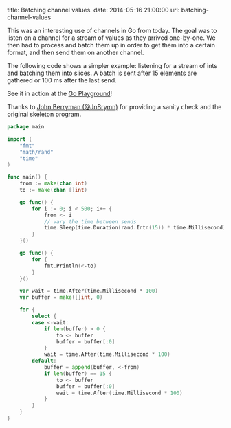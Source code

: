 title: Batching channel values.
date: 2014-05-16 21:00:00
url: batching-channel-values

This was an interesting use of channels in Go from today. The goal was to
listen on a channel for a stream of values as they arrived one-by-one. We
then had to process and batch them up in order to get them into a certain
format, and then send them on another channel.

The following code shows a simpler example: listening for a stream of <span class='mono'>ints</span>
and batching them into slices. A batch is sent after 15 elements are gathered
or 100 ms after the last send.

See it in action at the [Go Playground](http://play.golang.org/p/uaBxvMw1x1)!

Thanks to [John Berryman (@JnBrymn)](https://twitter.com/JnBrymn) for providing a sanity
check and the original skeleton program.

```go
package main

import (
    "fmt"
    "math/rand"
    "time"
)

func main() {
    from := make(chan int)
    to := make(chan []int)

    go func() {
        for i := 0; i < 500; i++ {
            from <- i
            // vary the time between sends
            time.Sleep(time.Duration(rand.Intn(15)) * time.Millisecond)
        }
    }()

    go func() {
        for {
            fmt.Println(<-to)
        }
    }()

    var wait = time.After(time.Millisecond * 100)
    var buffer = make([]int, 0)

    for {
        select {
        case <-wait:
            if len(buffer) > 0 {
                to <- buffer
                buffer = buffer[:0]
            }
            wait = time.After(time.Millisecond * 100)
        default:
            buffer = append(buffer, <-from)
            if len(buffer) == 15 {
                to <- buffer
                buffer = buffer[:0]
                wait = time.After(time.Millisecond * 100)
            }
        }
    }
}
```
